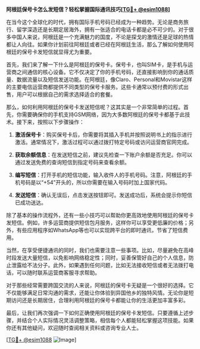 **阿根廷保号卡怎么发短信？轻松掌握国际通讯技巧[[TG💪+ @esim1088](https://t.me/s/esim1088)]**

在当今这个全球化的时代，拥有国际手机号码已经成为一种趋势。无论是商务旅行、留学深造还是长期定居海外，拥有一张适合的电话卡都是必不可少的。对于很多中国人来说，阿根廷是一个充满魅力的国度，不论是探戈的激情还是足球的热情都让人向往。如果你计划前往阿根廷或者已经在阿根廷生活，那么了解如何使用阿根廷的保号卡发短信就显得尤为重要。

首先，我们来了解一下什么是阿根廷的保号卡。保号卡，也叫SIM卡，是手机与运营商之间通信的核心设备。它不仅决定了你的手机号码，还直接影响到你的通话质量、数据流量以及短信发送功能。在阿根廷，像Claro、Personal和Movistar这样的主要电信运营商都提供不同类型的保号卡服务。这些卡通常以预付费的形式出售，用户可以根据自己的需求选择适合的套餐。

那么，如何利用阿根廷的保号卡发送短信呢？这其实是一个非常简单的过程。首先，你需要确保你的手机支持GSM网络，因为大多数阿根廷的保号卡都基于此技术。接下来，按照以下步骤操作：

1. **激活保号卡**：购买保号卡后，你需要将其插入手机并按照说明书上的指示进行激活。通常情况下，激活过程可以通过拨打特定号码或访问运营商官网完成。

2. **获取余额信息**：在发送短信之前，建议先检查一下账户余额是否充足。你可以通过发送免费的查询短信到指定号码来查看余额。

3. **编写短信**：打开手机的短信功能，输入收件人的手机号码。注意，阿根廷的手机号码是以“+54”开头的，所以你需要在输入号码时加上国家代码。

4. **发送短信**：确认无误后，点击发送按钮即可。发送成功后，系统会提示你短信已成功送达。

除了基本的操作流程外，还有一些小技巧可以帮助你更高效地使用阿根廷的保号卡发短信。例如，许多运营商提供短信包月服务，这样你可以享受更低廉的价格；另外，有些应用程序如WhatsApp等也可以实现跨平台的即时通讯，节省了短信费用。

当然，在享受便捷通讯的同时，我们也需要注意一些事项。比如，尽量避免在高峰时段发送大量短信，以免影响网络稳定性；同时，妥善保管好自己的个人信息，防止泄露给不法分子。此外，如果遇到任何问题，比如无法接收短信或者无法拨打电话，可以随时联系运营商客服寻求帮助。

对于那些经常需要跨国交流的人来说，阿根廷的保号卡无疑是一个很好的选择。它不仅能够满足日常沟通的需求，还能让你体验到异国他乡的独特风情。无论你是短期访问还是长期居住，合理利用阿根廷的保号卡都能让你的生活更加丰富多彩。

最后，让我们再次强调一下如何正确使用阿根廷的保号卡发短信。只要遵循上述步骤，并结合个人实际情况灵活调整策略，相信每个人都能轻松掌握这项技能。如果你还有其他疑问，欢迎随时查阅相关资料或咨询专业人士。

[[TG💪+ @esim1088](https://t.me/s/esim1088) ![Image](https://i.postimg.cc/4NQfJmqS/Snipaste-2025-05-13-00-14-12.png)]
